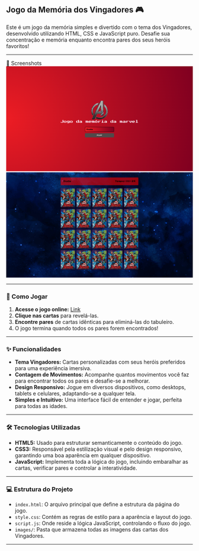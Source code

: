 ## Jogo da Memória dos Vingadores 🎮
Este é um jogo da memória simples e divertido com o tema dos Vingadores, desenvolvido utilizando HTML, CSS e JavaScript puro. Desafie sua concentração e memória enquanto encontra pares dos seus heróis favoritos!

-----

📸 Screenshots
![alt text](image.png)
![alt text](image-1.png)

-----

### 🚀 Como Jogar

1.  **Acesse o jogo online:** [Link](https://mariaesmdev.github.io/Jogo-da-memoria-marvel/)
2.  **Clique nas cartas** para revelá-las.
3.  **Encontre pares** de cartas idênticas para eliminá-las do tabuleiro.
4.  O jogo termina quando todos os pares forem encontrados\!

-----

### ✨ Funcionalidades

  * **Tema Vingadores:** Cartas personalizadas com seus heróis preferidos para uma experiência imersiva.
  * **Contagem de Movimentos:** Acompanhe quantos movimentos você faz para encontrar todos os pares e desafie-se a melhorar.
  * **Design Responsivo:** Jogue em diversos dispositivos, como desktops, tablets e celulares, adaptando-se a qualquer tela.
  * **Simples e Intuitivo:** Uma interface fácil de entender e jogar, perfeita para todas as idades.

-----

### 🛠️ Tecnologias Utilizadas

  * **HTML5:** Usado para estruturar semanticamente o conteúdo do jogo.
  * **CSS3:** Responsável pela estilização visual e pelo design responsivo, garantindo uma boa aparência em qualquer dispositivo.
  * **JavaScript:** Implementa toda a lógica do jogo, incluindo embaralhar as cartas, verificar pares e controlar a interatividade.

-----

### 💻 Estrutura do Projeto

  * `index.html`: O arquivo principal que define a estrutura da página do jogo.
  * `style.css`: Contém as regras de estilo para a aparência e layout do jogo.
  * `script.js`: Onde reside a lógica JavaScript, controlando o fluxo do jogo.
  * `images/`: Pasta que armazena todas as imagens das cartas dos Vingadores.

-----
